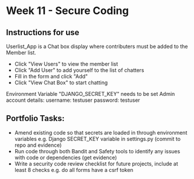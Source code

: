 # Week 11 - Secure Coding

## Instructions for use

Userlist_App is a Chat box display where contributers must be added to the Member list.
- Click "View Users" to view the member list
- Click "Add User" to add yourself to the list of chatters
- Fill in the form and click "Add"
- Click "View Chat Box" to start chatting

Environment Variable "DJANGO_SECRET_KEY" needs to be set
Admin account details: 
username: testuser
password: testuser

## Portfolio Tasks:

- Amend existing code so that secrets are loaded in through environment variables e.g. Django SECRET_KEY variable in settings.py (commit to repo and evidence)
- Run code through both Bandit and Safety tools to identify any issues with code or dependencies (get evidence)
- Write a security code review checklist for future projects, include at least 8 checks e.g. do all forms have a csrf token
